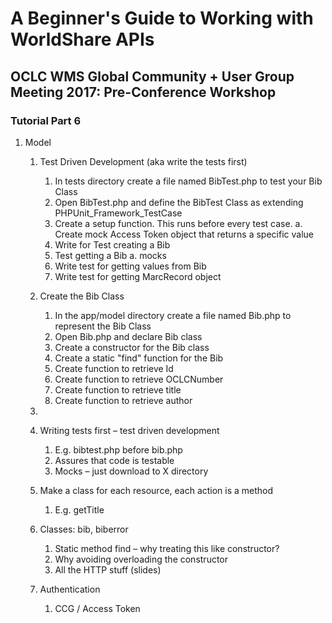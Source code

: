 # A Beginner's Guide to Working with WorldShare APIs
## OCLC WMS Global Community + User Group Meeting 2017: Pre-Conference Workshop
### Tutorial Part 6

1. Model
	1. Test Driven Development (aka write the tests first) 
	   1. In tests directory create a file named BibTest.php to test your Bib Class 
	   2. Open BibTest.php and define the BibTest Class as extending PHPUnit_Framework_TestCase
	   3. Create a setup function. This runs before every test case.
	       a. Create mock Access Token object that returns a specific value
	   4. Write for Test creating a Bib
	   5. Test getting a Bib
	       a. mocks
	   6. Write test for getting values from Bib
	   7. Write test for getting MarcRecord object
	
	2. Create the Bib Class
	   1. In the app/model directory create a file named Bib.php to represent the Bib Class
	   2. Open Bib.php and declare Bib class
	   3. Create a constructor for the Bib class
	   4. Create a static "find" function for the Bib
	   5. Create function to retrieve Id
       6. Create function to retrieve OCLCNumber
       7. Create function to retrieve title
       8. Create function to retrieve author
	4. 
	2. Writing tests first – test driven development
		1. E.g. bibtest.php before bib.php
		2. Assures that code is testable
		3. Mocks – just download to X directory
	3. Make a class for each resource, each action is a method
		1. E.g. getTitle
	4. Classes: bib, biberror
		1. Static method find – why treating this like constructor?
		2. Why avoiding overloading the constructor
		3. All the HTTP stuff (slides)
	5. Authentication
		1. CCG / Access Token
